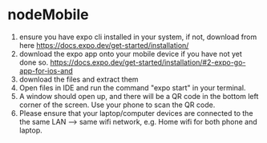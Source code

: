 # nodeMobile
1. ensure you have expo cli installed in your system, if not, download from here https://docs.expo.dev/get-started/installation/
2. download the expo app onto your mobile device if you have not yet done so. https://docs.expo.dev/get-started/installation/#2-expo-go-app-for-ios-and
3. download the files and extract them
4. Open files in IDE and run the command "expo start" in your terminal.
5. A window should open up, and there will be a QR code in the bottom left corner of the screen. Use your phone to scan the QR code.
6. Please ensure that your laptop/computer devices are connected to the the same LAN --> same wifi network, e.g. Home wifi for both phone and laptop.
